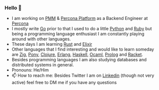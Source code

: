 ### Hello 👋

- I am working on [PMM](https://www.percona.com/software/database-tools/percona-monitoring-and-management) & [Percona Platform](https://platform.percona.com/) as a Backend Engineer at [Percona](https://www.percona.com/)
- I mostly write [Go](https://golang.org/) prior to that I used to do a little [Python](https://www.python.org/) and [Ruby](https://www.ruby-lang.org/en/) but being a programming language enthusiast I am constantly playing around with other languages.
- These days I am learning [Rust](https://www.rust-lang.org/) and [Elixir](https://elixir-lang.org/)
- Other languages that I find interesting and would like to learn someday are [Zig](https://ziglang.org/), [Pony](https://www.ponylang.io/), [Clojure](https://clojure.org/), [Erlang](https://www.erlang.org/), [Haskell](https://www.haskell.org/), [Ocaml](https://ocaml.org/), [Prolog](https://www.swi-prolog.org/) and  [Racket](https://racket-lang.org/).
- Besides programming languages I am also studying databases and distributed systems in general.
- Pronouns: He/Him
- 📫 How to reach me: Besides Twitter I am on [Linkedin](https://www.linkedin.com/in/palash25) (though not very active) feel free to DM me if you have any questions
